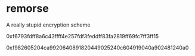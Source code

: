 # remorse
A really stupid encryption scheme

0xf6793fdff8a6c43ffff4e257fdf3feddff83fa2819ff69fc7ff3ff15

0xf982605204ca9920640891820449025240c604919040a902481240a0
